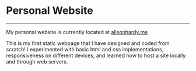 # Personal Website

---

My personal website is currently located at [alisonhardy.me](http://alisonhardy.com)

This is my first static webpage that I have designed and coded from scratch!
I experimented with basic html and css implementations, responsiveness on different devices, and learned how to host a site locally and through web servers.
